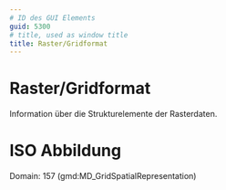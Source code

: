 ```yaml
---
# ID des GUI Elements
guid: 5300
# title, used as window title
title: Raster/Gridformat
---
```


# Raster/Gridformat

Information über die Strukturelemente der Rasterdaten.

# ISO Abbildung

Domain: 157 (gmd:MD_GridSpatialRepresentation)

